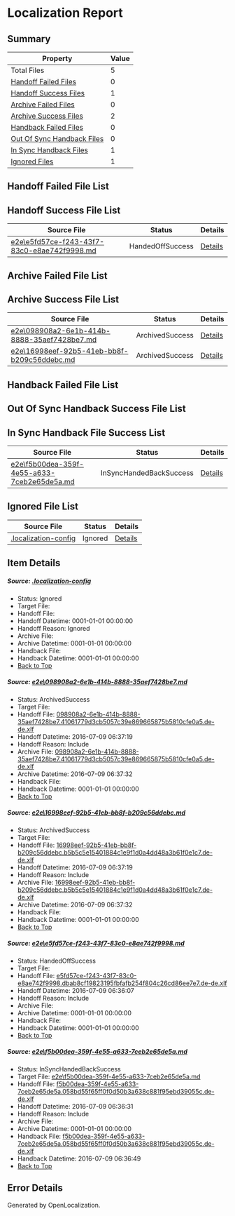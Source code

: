 # <a name='report-top'></a> Localization Report

## Summary
 Property | Value 
 -------- | ----- 
 Total Files | 5
[ Handoff Failed Files ](#handoff-failed-list)| 0
[ Handoff Success Files ](#handoff-success-list)| 1
[ Archive Failed Files ](#archive-failed-list)| 0
[ Archive Success Files ](#archive-success-list)| 2
[ Handback Failed Files ](#handback-failed-list)| 0
[ Out Of Sync Handback Files ](#outofsync-handback-success-list)| 0
[ In Sync Handback Files ](#insync-handback-success-list)| 1
[ Ignored Files ](#ignored-list)| 1

## <a name='handoff-failed-list'></a> Handoff Failed File List

## <a name='handoff-success-list'></a> Handoff Success File List
 Source File | Status | Details 
 ----------- | ------ | ------- 
 [e2e\e5fd57ce-f243-43f7-83c0-e8ae742f9998.md](https://github.com/OpenLocalizationTestOrg/oltest/blob/f261efe2419f480e6c0e43cacb292bcd5829069d/e2e/e5fd57ce-f243-43f7-83c0-e8ae742f9998.md) | HandedOffSuccess | [Details](#a9c63f8f4efbfe4d7bea3cf0aab4032c8293e0113)

## <a name='archive-failed-list'></a> Archive Failed File List

## <a name='archive-success-list'></a> Archive Success File List
 Source File | Status | Details 
 ----------- | ------ | ------- 
 [e2e\098908a2-6e1b-414b-8888-35aef7428be7.md](https://github.com/OpenLocalizationTestOrg/oltest/blob/32d1d87b7badd3c44a55c19070656eada357ad9f/e2e/098908a2-6e1b-414b-8888-35aef7428be7.md) | ArchivedSuccess | [Details](#1077699887152396ef1c7a96d7b5e495cb78ade41)
 [e2e\16998eef-92b5-41eb-bb8f-b209c56ddebc.md](https://github.com/OpenLocalizationTestOrg/oltest/blob/32d1d87b7badd3c44a55c19070656eada357ad9f/e2e/16998eef-92b5-41eb-bb8f-b209c56ddebc.md) | ArchivedSuccess | [Details](#6c83a03570443a54d88f9808fb4da0e00f26daf42)

## <a name='handback-failed-list'></a> Handback Failed File List

## <a name='outofsync-handback-success-list'></a> Out Of Sync Handback Success File List

## <a name='insync-handback-success-list'></a> In Sync Handback File Success List
 Source File | Status | Details 
 ----------- | ------ | ------- 
 [e2e\f5b00dea-359f-4e55-a633-7ceb2e65de5a.md](https://github.com/OpenLocalizationTestOrg/oltest/blob/3608e82eacee3a8528cf9b39c28093d496350c42/e2e/f5b00dea-359f-4e55-a633-7ceb2e65de5a.md) | InSyncHandedBackSuccess | [Details](#1c2c2249950cb3de34518e26e2a28074d25dd6814)

## <a name='ignored-list'></a> Ignored File List
 Source File | Status | Details 
 ----------- | ------ | ------- 
 [.localization-config](https://github.com/OpenLocalizationTestOrg/oltest/blob/32d1d87b7badd3c44a55c19070656eada357ad9f/.localization-config) | Ignored | [Details](#3d4f252ac210baf56311d7e97dcc2db10974dbd20)

## Item Details
##### <a name='3d4f252ac210baf56311d7e97dcc2db10974dbd20'></a> Source: [.localization-config](https://github.com/OpenLocalizationTestOrg/oltest/blob/32d1d87b7badd3c44a55c19070656eada357ad9f/.localization-config)
* Status: Ignored
* Target File: 
* Handoff File: 
* Handoff Datetime: 0001-01-01 00:00:00
* Handoff Reason: Ignored
* Archive File: 
* Archive Datetime: 0001-01-01 00:00:00
* Handback File: 
* Handback Datetime: 0001-01-01 00:00:00
* [Back to Top](#report-top)

##### <a name='1077699887152396ef1c7a96d7b5e495cb78ade41'></a> Source: [e2e\098908a2-6e1b-414b-8888-35aef7428be7.md](https://github.com/OpenLocalizationTestOrg/oltest/blob/32d1d87b7badd3c44a55c19070656eada357ad9f/e2e/098908a2-6e1b-414b-8888-35aef7428be7.md)
* Status: ArchivedSuccess
* Target File: 
* Handoff File: [098908a2-6e1b-414b-8888-35aef7428be7.41061779d3cb5057c39e869665875b5810cfe0a5.de-de.xlf](https://github.com/OpenLocalizationTestOrg/olhandoff-e2e/blob/2dcd1d01136748528fa803344fbad9d2b7c3733e/ol-handoff/OpenLocalizationTestOrg/oltest-dede-fly/ci/ht/098908a2-6e1b-414b-8888-35aef7428be7.41061779d3cb5057c39e869665875b5810cfe0a5.de-de.xlf)
* Handoff Datetime: 2016-07-09 06:37:19
* Handoff Reason: Include
* Archive File: [098908a2-6e1b-414b-8888-35aef7428be7.41061779d3cb5057c39e869665875b5810cfe0a5.de-de.xlf](https://github.com/OpenLocalizationTestOrg/olhandoff-e2e/blob/52cd92467953601ee87cb51a792704578a28f1a2/ol-archive/OpenLocalizationTestOrg/oltest-dede-fly/ci/ht/098908a2-6e1b-414b-8888-35aef7428be7.41061779d3cb5057c39e869665875b5810cfe0a5.de-de.xlf)
* Archive Datetime: 2016-07-09 06:37:32
* Handback File: 
* Handback Datetime: 0001-01-01 00:00:00
* [Back to Top](#report-top)

##### <a name='6c83a03570443a54d88f9808fb4da0e00f26daf42'></a> Source: [e2e\16998eef-92b5-41eb-bb8f-b209c56ddebc.md](https://github.com/OpenLocalizationTestOrg/oltest/blob/32d1d87b7badd3c44a55c19070656eada357ad9f/e2e/16998eef-92b5-41eb-bb8f-b209c56ddebc.md)
* Status: ArchivedSuccess
* Target File: 
* Handoff File: [16998eef-92b5-41eb-bb8f-b209c56ddebc.b5b5c5e15401884c1e9f1d0a4dd48a3b61f0e1c7.de-de.xlf](https://github.com/OpenLocalizationTestOrg/olhandoff-e2e/blob/2dcd1d01136748528fa803344fbad9d2b7c3733e/ol-handoff/OpenLocalizationTestOrg/oltest-dede-fly/ci/ht/16998eef-92b5-41eb-bb8f-b209c56ddebc.b5b5c5e15401884c1e9f1d0a4dd48a3b61f0e1c7.de-de.xlf)
* Handoff Datetime: 2016-07-09 06:37:19
* Handoff Reason: Include
* Archive File: [16998eef-92b5-41eb-bb8f-b209c56ddebc.b5b5c5e15401884c1e9f1d0a4dd48a3b61f0e1c7.de-de.xlf](https://github.com/OpenLocalizationTestOrg/olhandoff-e2e/blob/52cd92467953601ee87cb51a792704578a28f1a2/ol-archive/OpenLocalizationTestOrg/oltest-dede-fly/ci/ht/16998eef-92b5-41eb-bb8f-b209c56ddebc.b5b5c5e15401884c1e9f1d0a4dd48a3b61f0e1c7.de-de.xlf)
* Archive Datetime: 2016-07-09 06:37:32
* Handback File: 
* Handback Datetime: 0001-01-01 00:00:00
* [Back to Top](#report-top)

##### <a name='a9c63f8f4efbfe4d7bea3cf0aab4032c8293e0113'></a> Source: [e2e\e5fd57ce-f243-43f7-83c0-e8ae742f9998.md](https://github.com/OpenLocalizationTestOrg/oltest/blob/f261efe2419f480e6c0e43cacb292bcd5829069d/e2e/e5fd57ce-f243-43f7-83c0-e8ae742f9998.md)
* Status: HandedOffSuccess
* Target File: 
* Handoff File: [e5fd57ce-f243-43f7-83c0-e8ae742f9998.dbab8cf19823195fbfafb254f804c26cd86ee7e7.de-de.xlf](https://github.com/OpenLocalizationTestOrg/olhandoff-e2e/blob/1fbb07657e08cee9c431d1ed0137cf30b44a6951/ol-handoff/OpenLocalizationTestOrg/oltest-dede-fly/ci/ht/e5fd57ce-f243-43f7-83c0-e8ae742f9998.dbab8cf19823195fbfafb254f804c26cd86ee7e7.de-de.xlf)
* Handoff Datetime: 2016-07-09 06:36:07
* Handoff Reason: Include
* Archive File: 
* Archive Datetime: 0001-01-01 00:00:00
* Handback File: 
* Handback Datetime: 0001-01-01 00:00:00
* [Back to Top](#report-top)

##### <a name='1c2c2249950cb3de34518e26e2a28074d25dd6814'></a> Source: [e2e\f5b00dea-359f-4e55-a633-7ceb2e65de5a.md](https://github.com/OpenLocalizationTestOrg/oltest/blob/3608e82eacee3a8528cf9b39c28093d496350c42/e2e/f5b00dea-359f-4e55-a633-7ceb2e65de5a.md)
* Status: InSyncHandedBackSuccess
* Target File: [e2e\f5b00dea-359f-4e55-a633-7ceb2e65de5a.md](https://github.com/OpenLocalizationTestOrg/oltest-dede-fly/blob/9f945e2c9e0be4d0db08a55f13f2d98f6cb0d301/e2e/f5b00dea-359f-4e55-a633-7ceb2e65de5a.md)
* Handoff File: [f5b00dea-359f-4e55-a633-7ceb2e65de5a.058bd55f65ff0f0d50b3a638c881f95ebd39055c.de-de.xlf](https://github.com/OpenLocalizationTestOrg/olhandoff-e2e/blob/a83fadbd9f00a7e93441d5c7efe34116db4aedc0/ol-handoff/OpenLocalizationTestOrg/oltest-dede-fly/ci/ht/f5b00dea-359f-4e55-a633-7ceb2e65de5a.058bd55f65ff0f0d50b3a638c881f95ebd39055c.de-de.xlf)
* Handoff Datetime: 2016-07-09 06:36:31
* Handoff Reason: Include
* Archive File: 
* Archive Datetime: 0001-01-01 00:00:00
* Handback File: [f5b00dea-359f-4e55-a633-7ceb2e65de5a.058bd55f65ff0f0d50b3a638c881f95ebd39055c.de-de.xlf](https://github.com/OpenLocalizationTestOrg/olhandback-e2e/blob/a2c0e3ec5b37d95f0662a6067908995cda79a02c/ol-handback/OpenLocalizationTestOrg/oltest-dede-fly/ci/ht/f5b00dea-359f-4e55-a633-7ceb2e65de5a.058bd55f65ff0f0d50b3a638c881f95ebd39055c.de-de.xlf)
* Handback Datetime: 2016-07-09 06:36:49
* [Back to Top](#report-top)


## Error Details

Generated by OpenLocalization.
